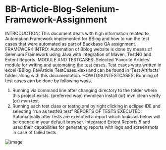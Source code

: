 # BB-Article-Blog-Selenium-Framework-Assignment

 INTRODUCTION:
 This document deals with high information related to Automation Framework implemented for BBlog
 and how to run the test cases that were automated as part of Backbase QA assignment.
 FRAMEWORK INTRO:
 Automation of Bblog website is done by means of Selenium Framework using Java with integration of 
Maven, TestNG and Extent Reports.
 MODULE AND TESTCASES:
 Selected ‘Favorite Articles’ module for writing and automating the test cases. Test cases were written 
in excel (BBlog_FavArticle_TestCases.xlsx) and can be found in ‘Test Artifacts’ folder along with this 
documentation. 
HOWTORUNTESTCASES:
 Running of test cases can be done by following ways, 
1. Running via command line after changing directory to the folder where this project exists. 
(preferred  way) 
mvnclean install (or) mvn clean verify (or) mvn test
 2. Running each test class or testng.xml by right clicking in eclipse IDE and selecting “run as testNG
 test”
 REPORTS OF TESTS EXECUTED:
 Automatically after tests are executed a report which looks as below will be opened in your default 
browser. Integrated Extent Reports 5 and used their capabilities for generating reports with logs and 
screenshots in case of failed tests



![image](https://github.com/user-attachments/assets/15f5ba23-f530-4eb6-a9e4-c5519fc6e474)
